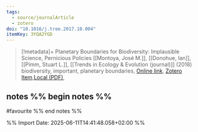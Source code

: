 ```yaml
---
tags:
  - source/journalArticle
  - zotero
doi: "10.1016/j.tree.2017.10.004"
itemKey: 3YQA2YGD
---
```

>[!metadata]+
> Planetary Boundaries for Biodiversity: Implausible Science, Pernicious Policies
> [[Montoya, José M.]], [[Donohue, Ian]], [[Pimm, Stuart L.]], 
> [[Trends in Ecology & Evolution (journal)]] (2018)
> biodiversity, important, planetary boundaries, 
> [Online link](https://linkinghub.elsevier.com/retrieve/pii/S016953471730263X), [Zotero Item](zotero://select/library/items/3YQA2YGD),[Local (PDF)](file://C:/Users/aburg/Documents/references/zotero/storage/3JVD29WE/Montoya2018_PlanetaryBoundaries.pdf), 

## notes %% begin notes %%
#favourite 
%% end notes %%

%% Import Date: 2025-06-11T14:41:48.058+02:00 %%
